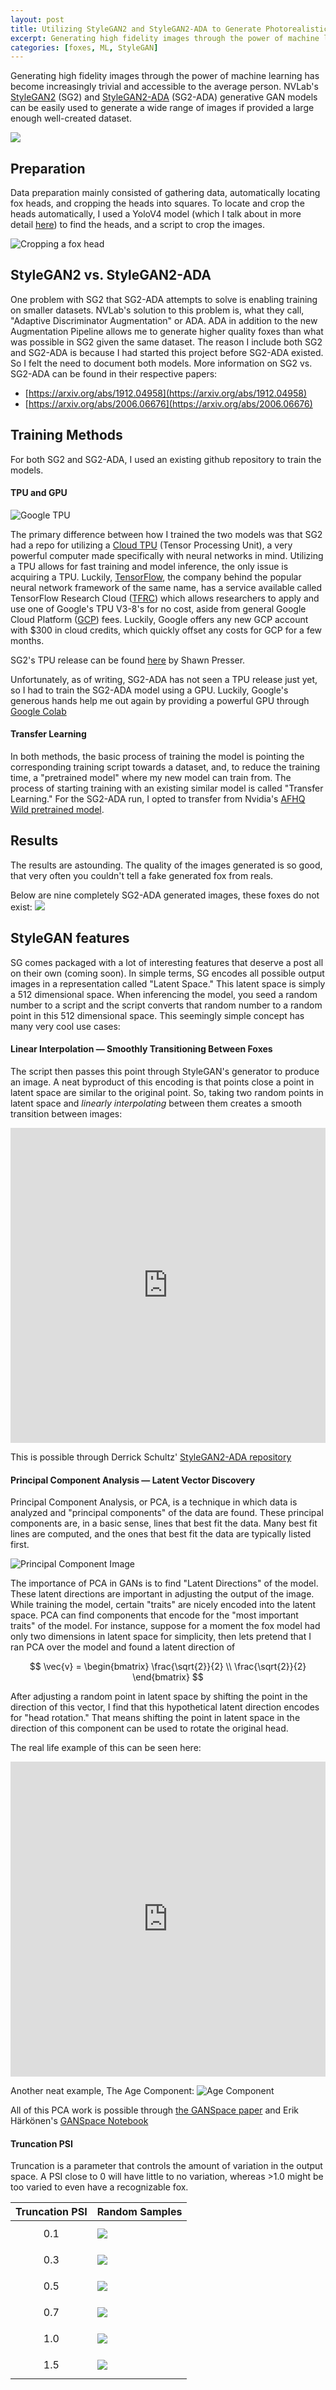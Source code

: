 ```yaml
---
layout: post
title: Utilizing StyleGAN2 and StyleGAN2-ADA to Generate Photorealistic Foxes
excerpt: Generating high fidelity images through the power of machine learning has become increasingly trivial and accessible to the average person. NVLab's StyleGAN2 and StyleGAN2-ADA generative GAN models can be easily used to generate a . . .
categories: [foxes, ML, StyleGAN]
---
```


Generating high fidelity images through the power of machine learning has become increasingly trivial and accessible to the average person. NVLab's [StyleGAN2](https://github.com/NVlabs/stylegan2) (SG2) and [StyleGAN2-ADA](https://github.com/NVlabs/stylegan2-ada) (SG2-ADA) generative GAN models can be easily used to generate a wide range of images if provided a large enough well-created dataset. 

![](../images/foxes/SG2ADA/samples.png)

## Preparation
Data preparation mainly consisted of gathering data, automatically locating fox heads, and cropping the heads into squares. To locate and crop the heads automatically, I used a YoloV4 model (which I talk about in more detail [here](https://kettukaa.github.io/fox-detection/)) to find the heads, and a script to crop the images. 

![Cropping a fox head](../images/foxes/yolo/GoodExample5.png)

## StyleGAN2 vs. StyleGAN2-ADA
One problem with SG2 that SG2-ADA attempts to solve is enabling training on smaller datasets. NVLab's solution to this problem is, what they call, "Adaptive Discriminator Augmentation" or ADA. ADA in addition to the new Augmentation Pipeline allows me to generate higher quality foxes than what was possible in SG2 given the same dataset. The reason I include both SG2 and SG2-ADA is because I had started this project before SG2-ADA existed. So I felt the need to document both models. More information on SG2 vs. SG2-ADA can be found in their respective papers:
 - [https://arxiv.org/abs/1912.04958](https://arxiv.org/abs/1912.04958)
 - [https://arxiv.org/abs/2006.06676](https://arxiv.org/abs/2006.06676)

## Training Methods
For both SG2 and SG2-ADA, I used an existing github repository to train the models.

#### TPU and GPU
![Google TPU](../images/foxes/SG2ADA/TPU.png)

The primary difference between how I trained the two models was that SG2 had a repo for utilizing a [Cloud TPU](https://cloud.google.com/tpu) (Tensor Processing Unit), a very powerful computer made specifically with neural networks in mind. Utilizing a TPU allows for fast training and model inference, the only issue is acquiring a TPU. Luckily, [TensorFlow](https://www.tensorflow.org/), the company behind the popular neural network framework of the same name, has a service available called TensorFlow Research Cloud ([TFRC](https://www.tensorflow.org/tfrc)) which allows researchers to apply and use one of Google's TPU V3-8's for no cost, aside from general Google Cloud Platform ([GCP](https://cloud.google.com/)) fees. Luckily, Google offers any new GCP account with $300 in cloud credits, which quickly offset any costs for GCP for a few months.   

SG2's TPU release can be found [here](https://github.com/shawwn/stylegan2/tree/tpu) by Shawn Presser. 

Unfortunately, as of writing, SG2-ADA has not seen a TPU release just yet, so I had to train the SG2-ADA model using a GPU. Luckily, Google's generous hands help me out again by providing a powerful GPU through [Google Colab](https://colab.research.google.com/)

#### Transfer Learning
In both methods, the basic process of training the model is pointing the corresponding training script towards a dataset, and, to reduce the training time, a "pretrained model" where my new model can train from. The process of starting training with an existing similar model is called "Transfer Learning." For the SG2-ADA run, I opted to transfer from Nvidia's [AFHQ Wild pretrained model](https://nvlabs-fi-cdn.nvidia.com/stylegan2-ada/pretrained/).

## Results
The results are astounding. The quality of the images generated is so good, that very often you couldn't tell a fake generated fox from reals. 

Below are nine completely SG2-ADA generated images, these foxes do not exist:
![](../images/foxes/SG2ADA/samples-grid1.png)

## StyleGAN features
SG comes packaged with a lot of interesting features that deserve a post all on their own (coming soon). In simple terms, SG encodes all possible output images in a representation called "Latent Space." This latent space is simply a 512 dimensional space. When inferencing the model, you seed a random number to a script and the script converts that random number to a random point in this 512 dimensional space. This seemingly simple concept has many very cool use cases:

#### Linear Interpolation — Smoothly Transitioning Between Foxes
The script then passes this point through StyleGAN's generator to produce an image. A neat byproduct of this encoding is that points close a point in latent space are similar to the original point. So, taking two random points in latent space and _linearly interpolating_ between them creates a smooth transition between images:


<div style='width:100%; position:relative; padding:0; padding-top:100%'>
  <iframe style='position:absolute; top:0; left:0; width:100%; height:100%;' src="https://www.youtube.com/embed/P-rnhQP-4yE" frameborder="0" allow="accelerometer; clipboard-write; encrypted-media; gyroscope; picture-in-picture" allowfullscreen></iframe>
</div>

This is possible through Derrick Schultz' [StyleGAN2-ADA repository](https://github.com/dvschultz/stylegan2-ada)

#### Principal Component Analysis — Latent Vector Discovery

Principal Component Analysis, or PCA, is a technique in which data is analyzed and "principal components" of the data are found. These principal components are, in a basic sense, lines that best fit the data. Many best fit lines are computed, and the ones that best fit the data are typically listed first. 

![Principal Component Image](https://upload.wikimedia.org/wikipedia/commons/thumb/f/f5/GaussianScatterPCA.svg/1200px-GaussianScatterPCA.svg.png)

The importance of PCA in GANs is to find "Latent Directions" of the model. These latent directions are important in adjusting the output of the image. While training the model, certain "traits" are nicely encoded into the latent space. PCA can find components that encode for the "most important traits" of the model. For instance, suppose for a moment the fox model had only two dimensions in latent space for simplicity, then lets pretend that I ran PCA over the model and found a latent direction of 

$$
\vec{v} =
\begin{bmatrix}
\frac{\sqrt{2}}{2} \\
\frac{\sqrt{2}}{2}
\end{bmatrix}
$$

After adjusting a random point in latent space by shifting the point in the direction of this vector, I find that this hypothetical latent direction encodes for "head rotation." That means shifting the point in latent space in the direction of this component can be used to rotate the original head. 

The real life example of this can be seen here:


<div style='width:100%; position:relative; padding:0; padding-top:100%'>
  <iframe style='position:absolute; top:0; left:0; width:100%; height:100%;' src="https://www.youtube.com/embed/APZnxVJ2wWY" frameborder="0" allow="accelerometer; clipboard-write; encrypted-media; gyroscope; picture-in-picture" allowfullscreen></iframe>
</div>


Another neat example, The Age Component:
![Age Component](../images/foxes/SG2ADA/PCAAge.png)

All of this PCA work is possible through [the GANSpace paper](https://arxiv.org/abs/2004.02546) and Erik Härkönen's [GANSpace Notebook](https://colab.research.google.com/github/harskish/ganspace/blob/master/notebooks/Ganspace_colab.ipynb)

#### Truncation PSI
Truncation is a parameter that controls the amount of variation in the output space. A PSI close to 0 will have little to no variation, whereas >1.0 might be too varied to even have a recognizable fox. 

| Truncation PSI | Random Samples                                    |
| -------------- | ------------------------------------------------- |
| $$0.1$$        | ![](../images/foxes/SG2ADA/Samples-Trunc-0.1.png) |
| $$0.3$$        | ![](../images/foxes/SG2ADA/Samples-Trunc-0.3.png) |
| $$0.5$$        | ![](../images/foxes/SG2ADA/Samples-Trunc-0.5.png) |
| $$0.7$$        | ![](../images/foxes/SG2ADA/Samples-Trunc-0.7.png) |
| $$1.0$$        | ![](../images/foxes/SG2ADA/Samples-Trunc-1.0.png) |
| $$1.5$$        | ![](../images/foxes/SG2ADA/Samples-Trunc-1.5.png) |


